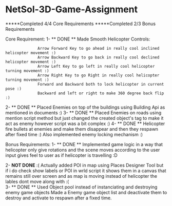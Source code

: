 # NetSol-3D-Game-Assignment


*****Completed 4/4 Core Requirements
*****Completed 2/3 Bonus Requirements


Core Requirement:
1-   ** DONE **   Made Smooth Helicopter Controls:

                  Arrow Forward Key to go ahead in really cool inclined helicopter movement :)
                  Arrow Backward Key to go back in really cool declined helicopter movement :)
                  Arrow Left Key to go left in really cool helicopter turning movement :)
                  Arrow Right Key to go Right in really cool helicopter turning movement :)
                  Forward and Backward both to lock helicopter in current pose :)
                  Backward and left or right to make 360 degree back flip :)

2-   ** DONE **   Placed Enemies on top of the buildings using Building Api as mentioned in documents :)
3-   ** DONE **   Placed Enemies on roads using mention script method but just changed the created object's tag to make it act as enemy however script was a bit complex :)
4-   ** DONE **   Helicopter fire bullets at enemies and make them disappear and then they respawn after fixed time :)
Also implemented enemy locking mechanism :)
     


Bonus Requirements:
1-   ** DONE **  Implemented game logic in a way that helicopter only give rotations and the scene moves according to the user input gives feel to user as if helicopter is travelling :D


2- **NOT DONE**  :( Actually added POI in map using Places Designer Tool but if i do check show labels or POI in wrld script it shows them in a canvas that       remains still over screen and as map is moving instead of helicopter the lables dont move along with :(  
3-  ** DONE **   Used Object pool instead of instanciating and destroying enemy game objects 
Made a Enemy game object list and deactivate them to destroy and activate to respawn after a fixed time.

